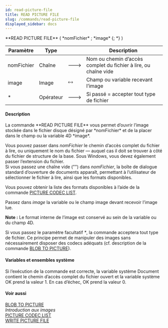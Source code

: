 ```yaml
---
id: read-picture-file
title: READ PICTURE FILE
slug: /commands/read-picture-file
displayed_sidebar: docs
---
```


<!--REF #_command_.READ PICTURE FILE.Syntax-->**READ PICTURE FILE** ( *nomFichier* ; *image* {; *} )<!-- END REF-->
<!--REF #_command_.READ PICTURE FILE.Params-->
| Paramètre | Type |  | Description |
| --- | --- | --- | --- |
| nomFichier | Chaîne | &#x1F852; | Nom ou chemin d’accès complet du fichier à lire, ou chaîne vide |
| image | Image | &#x1F858; | Champ ou variable recevant l’image |
| * | Opérateur | &#x1F852; | Si passé = accepter tout type de fichier |

<!-- END REF-->

#### Description 

<!--REF #_command_.READ PICTURE FILE.Summary-->La commande **READ PICTURE FILE** vous permet d’ouvrir l’image stockée dans le fichier disque désigné par *nomFichier* et de la placer dans le champ ou la variable 4D *image*.<!-- END REF--> 

Vous pouvez passer dans *nomFichier* le chemin d’accès complet du fichier à lire, ou uniquement le nom du fichier — auquel cas il doit se trouver à côté du fichier de structure de la base. Sous Windows, vous devez également passer l’extension du fichier.  
Si vous passez une chaîne vide ("") dans *nomFichier*, la boîte de dialogue standard d’ouverture de documents apparaît, permettant à l’utilisateur de sélectionner le fichier à lire, ainsi que les formats disponibles. 

Vous pouvez obtenir la liste des formats disponibles à l’aide de la commande [PICTURE CODEC LIST](picture-codec-list.md). 

Passez dans *image* la variable ou le champ image devant recevoir l’image lue. 

**Note :** Le format interne de l’image est conservé au sein de la variable ou du champ 4D. 

Si vous passez le paramètre facultatif *\**, la commande acceptera tout type de fichier. Ce principe permet de manipuler des images sans nécessairement disposer des codecs adéquats (cf. description de la commande [BLOB TO PICTURE](blob-to-picture.md)).

#### Variables et ensembles système 

Si l’exécution de la commande est correcte, la variable système Document contient le chemin d’accès complet du fichier ouvert et la variable système OK prend la valeur 1\. En cas d’échec, OK prend la valeur 0\. 

#### Voir aussi 

[BLOB TO PICTURE](blob-to-picture.md)  
*Introduction aux images*  
[PICTURE CODEC LIST](picture-codec-list.md)  
[WRITE PICTURE FILE](write-picture-file.md)  
